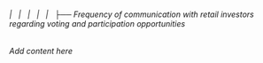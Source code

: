 ###### |   |   |   |   |   ├── Frequency of communication with retail investors regarding voting and participation opportunities

*Add content here*